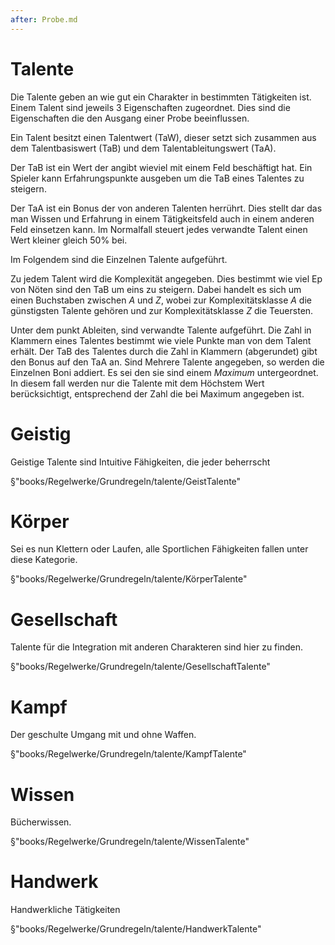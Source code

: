 ```yaml
---
after: Probe.md
---
```

# Talente

Die Talente geben an wie gut ein Charakter in bestimmten Tätigkeiten ist. Einem
Talent sind jeweils 3 Eigenschaften zugeordnet. Dies sind die Eigenschaften die
den Ausgang einer Probe beeinflussen.

Ein Talent besitzt einen Talentwert (TaW), dieser setzt sich zusammen aus dem
Talentbasiswert (TaB) und dem Talentableitungswert (TaA).

Der TaB ist ein Wert der angibt wieviel mit einem Feld beschäftigt hat. Ein
Spieler kann Erfahrungspunkte ausgeben um die TaB eines Talentes zu steigern.

Der TaA ist ein Bonus der von anderen Talenten herrührt. Dies stellt dar das man
Wissen und Erfahrung in einem Tätigkeitsfeld auch in einem anderen Feld
einsetzen kann. Im Normalfall steuert jedes verwandte Talent einen Wert kleiner
gleich 50% bei.

Im Folgendem sind die Einzelnen Talente aufgeführt.

Zu jedem Talent wird die Komplexität angegeben. Dies bestimmt wie viel Ep von
Nöten sind den TaB um eins zu steigern. Dabei handelt es sich um einen
Buchstaben zwischen *A* und *Z*, wobei zur Komplexitätsklasse *A* die
günstigsten Talente gehören und zur Komplexitätsklasse *Z* die Teuersten.

 Unter dem punkt Ableiten, sind verwandte Talente aufgeführt. Die Zahl in
 Klammern eines Talentes bestimmt wie viele Punkte man von dem Talent erhält.
 Der TaB des Talentes durch die Zahl in Klammern (abgerundet) gibt den Bonus auf
 den TaA an. Sind Mehrere Talente angegeben, so werden die Einzelnen Boni
 addiert. Es sei den sie sind einem *Maximum* untergeordnet. In diesem fall
 werden nur die Talente mit dem Höchstem Wert berücksichtigt, entsprechend der
 Zahl die bei Maximum angegeben ist.

# Geistig

Geistige Talente sind Intuitive Fähigkeiten, die jeder beherrscht

§"books/Regelwerke/Grundregeln/talente/GeistTalente"

# Körper

Sei es nun Klettern oder Laufen, alle Sportlichen Fähigkeiten fallen unter diese
Kategorie.

§"books/Regelwerke/Grundregeln/talente/KörperTalente"

# Gesellschaft

Talente für die Integration mit anderen Charakteren sind hier zu finden.

§"books/Regelwerke/Grundregeln/talente/GesellschaftTalente"

# Kampf

Der geschulte Umgang mit und ohne Waffen.

§"books/Regelwerke/Grundregeln/talente/KampfTalente"

# Wissen

Bücherwissen. 

§"books/Regelwerke/Grundregeln/talente/WissenTalente"

# Handwerk

Handwerkliche Tätigkeiten

§"books/Regelwerke/Grundregeln/talente/HandwerkTalente"

